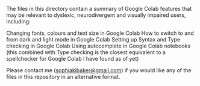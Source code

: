 The files in this directory contain a summary of Google Colab features that may be relevant to dyslexic, neurodivergent and visually impaired users, including:

Changing fonts, colours and text size in Google Colab
How to switch to and from dark and light mode in Google Colab
Setting up Syntax and Type checking in Google Colab 
Using autocomplete in Google Colab notebooks (this combined with Type checking is the closest equivalent to a spellchecker for Google Colab I have found as of yet)

Please contact me (sophiakibaker@gmail.com) if you would like any of the files in this repository in an alternative format.
